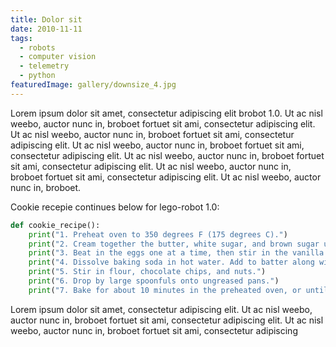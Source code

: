 ```yaml
---
title: Dolor sit
date: 2010-11-11
tags:
  - robots
  - computer vision
  - telemetry
  - python
featuredImage: gallery/downsize_4.jpg
---
```


Lorem ipsum dolor sit amet, consectetur adipiscing elit brobot 1.0. Ut ac nisl weebo, auctor nunc in, broboet
fortuet sit ami, consectetur adipiscing elit. Ut ac nisl weebo, auctor nunc in, broboet fortuet sit ami,
consectetur adipiscing elit. Ut ac nisl weebo, auctor nunc in, broboet fortuet sit ami, consectetur adipiscing
elit. Ut ac nisl weebo, auctor nunc in, broboet fortuet sit ami, consectetur adipiscing elit. Ut ac nisl weebo,
auctor nunc in, broboet fortuet sit ami, consectetur adipiscing elit. Ut ac nisl weebo, auctor nunc in, broboet.

Cookie recepie continues below for lego-robot 1.0:

```python
def cookie_recipe():
    print("1. Preheat oven to 350 degrees F (175 degrees C).")
    print("2. Cream together the butter, white sugar, and brown sugar until smooth.")
    print("3. Beat in the eggs one at a time, then stir in the vanilla.")
    print("4. Dissolve baking soda in hot water. Add to batter along with salt.")
    print("5. Stir in flour, chocolate chips, and nuts.")
    print("6. Drop by large spoonfuls onto ungreased pans.")
    print("7. Bake for about 10 minutes in the preheated oven, or until edges are nicely browned.")
```

Lorem ipsum dolor sit amet, consectetur adipiscing elit. Ut ac nisl weebo, auctor nunc in, broboet fortuet sit ami,
consectetur adipiscing elit. Ut ac nisl weebo, auctor nunc in, broboet fortuet sit ami, consectetur adipiscing
